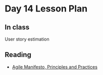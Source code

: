 # Day 14 Lesson Plan

## In class

User story estimation

## Reading

- [Agile Manifesto, Principles and Practices](../resources/agile.md)
